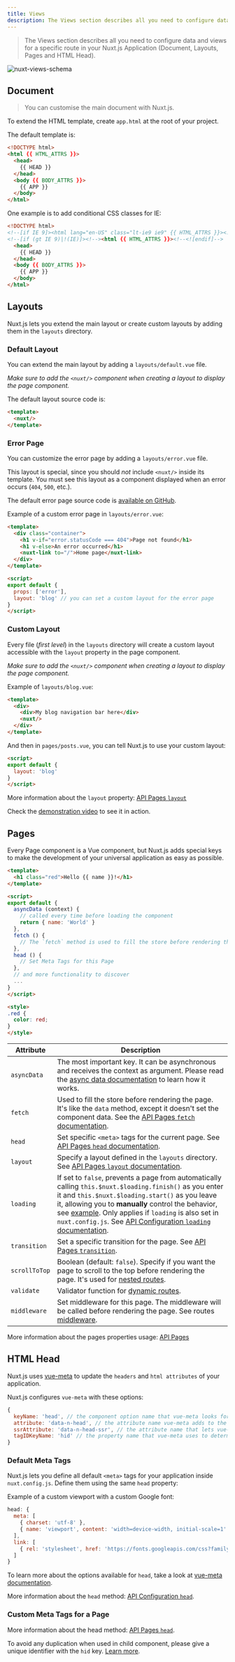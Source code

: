 ```yaml
---
title: Views
description: The Views section describes all you need to configure data and views for a specific route in your Nuxt.js Application (Document, Layouts, Pages and HTML Head).
---
```


> The Views section describes all you need to configure data and views for a specific route in your Nuxt.js Application (Document, Layouts, Pages and HTML Head).

![nuxt-views-schema](/nuxt-views-schema.svg)

## Document

> You can customise the main document with Nuxt.js.

To extend the HTML template, create `app.html` at the root of your project.

The default template is:

```html
<!DOCTYPE html>
<html {{ HTML_ATTRS }}>
  <head>
    {{ HEAD }}
  </head>
  <body {{ BODY_ATTRS }}>
    {{ APP }}
  </body>
</html>
```

One example is to add conditional CSS classes for IE:

```html
<!DOCTYPE html>
<!--[if IE 9]><html lang="en-US" class="lt-ie9 ie9" {{ HTML_ATTRS }}><![endif]-->
<!--[if (gt IE 9)|!(IE)]><!--><html {{ HTML_ATTRS }}><!--<![endif]-->
  <head>
    {{ HEAD }}
  </head>
  <body {{ BODY_ATTRS }}>
    {{ APP }}
  </body>
</html>
```

## Layouts

Nuxt.js lets you extend the main layout or create custom layouts by adding them in the `layouts` directory.

### Default Layout

You can extend the main layout by adding a `layouts/default.vue` file.

*Make sure to add the `<nuxt/>` component when creating a layout to display the page component.*

The default layout source code is:

```html
<template>
  <nuxt/>
</template>
```

### Error Page

You can customize the error page by adding a `layouts/error.vue` file.

This layout is special, since you should _not_ include `<nuxt/>` inside its template. You must see this layout as a component displayed when an error occurs (`404`, `500`, etc.).

The default error page source code is [available on GitHub](https://github.com/nuxt/nuxt.js/blob/dev/packages/vue-app/template/components/nuxt-error.vue).

Example of a custom error page in `layouts/error.vue`:

```html
<template>
  <div class="container">
    <h1 v-if="error.statusCode === 404">Page not found</h1>
    <h1 v-else>An error occurred</h1>
    <nuxt-link to="/">Home page</nuxt-link>
  </div>
</template>

<script>
export default {
  props: ['error'],
  layout: 'blog' // you can set a custom layout for the error page
}
</script>
```

### Custom Layout

Every file (*first level*) in the `layouts` directory will create a custom layout accessible with the `layout` property in the page component.

*Make sure to add the `<nuxt/>` component when creating a layout to display the page component.*

Example of `layouts/blog.vue`:

```html
<template>
  <div>
    <div>My blog navigation bar here</div>
    <nuxt/>
  </div>
</template>
```

And then in `pages/posts.vue`, you can tell Nuxt.js to use your custom layout:

```html
<script>
export default {
  layout: 'blog'
}
</script>
```

More information about the `layout` property: [API Pages `layout`](/api/pages-layout)

Check the [demonstration video](https://www.youtube.com/watch?v=YOKnSTp7d38) to see it in action.

## Pages

Every Page component is a Vue component, but Nuxt.js adds special keys to make the development of your universal application as easy as possible.

```html
<template>
  <h1 class="red">Hello {{ name }}!</h1>
</template>

<script>
export default {
  asyncData (context) {
    // called every time before loading the component
    return { name: 'World' }
  },
  fetch () {
    // The `fetch` method is used to fill the store before rendering the page
  },
  head () {
    // Set Meta Tags for this Page
  },
  // and more functionality to discover
  ...
}
</script>

<style>
.red {
  color: red;
}
</style>
```

| Attribute | Description |
|-----------|-------------|
| `asyncData` | The most important key. It can be asynchronous and receives the context as argument. Please read the [async data documentation](/guide/async-data) to learn how it works. |
| `fetch` | Used to fill the store before rendering the page. It's like the `data` method, except it doesn't set the component data. See the [API Pages `fetch` documentation](/api/pages-fetch). |
| `head` | Set specific `<meta>` tags for the current page. See [API Pages `head` documentation](/api/pages-head). |
| `layout` | Specify a layout defined in the `layouts` directory. See [API Pages `layout` documentation](/api/pages-layout). |
| `loading` | If set to `false`, prevents a page from automatically calling `this.$nuxt.$loading.finish()` as you enter it and `this.$nuxt.$loading.start()` as you leave it, allowing you to **manually** control the behavior, see [example](https://nuxtjs.org/examples/custom-page-loading). Only applies if `loading` is also set in `nuxt.config.js`. See [API Configuration `loading` documentation](/api/configuration-loading).
| `transition` | Set a specific transition for the page. See [API Pages `transition`](/api/pages-transition). |
| `scrollToTop` | Boolean (default: `false`). Specify if you want the page to scroll to the top before rendering the page. It's used for [nested routes](/guide/routing#nested-routes). |
| `validate` | Validator function for [dynamic routes](/guide/routing#dynamic-routes). |
| `middleware` | Set middleware for this page. The middleware will be called before rendering the page. See routes [middleware](/guide/routing#middleware). |

More information about the pages properties usage: [API Pages](/api)

## HTML Head

Nuxt.js uses [vue-meta](https://github.com/declandewet/vue-meta) to update the `headers` and `html attributes` of your application.

Nuxt.js configures `vue-meta` with these options:

```js
{
  keyName: 'head', // the component option name that vue-meta looks for meta info on.
  attribute: 'data-n-head', // the attribute name vue-meta adds to the tags it observes
  ssrAttribute: 'data-n-head-ssr', // the attribute name that lets vue-meta know that meta info has already been server-rendered
  tagIDKeyName: 'hid' // the property name that vue-meta uses to determine whether to overwrite or append a tag
}
```

### Default Meta Tags

Nuxt.js lets you define all default `<meta>` tags for your application inside `nuxt.config.js`. Define them using the same `head` property:

Example of a custom viewport with a custom Google font:

```js
head: {
  meta: [
    { charset: 'utf-8' },
    { name: 'viewport', content: 'width=device-width, initial-scale=1' }
  ],
  link: [
    { rel: 'stylesheet', href: 'https://fonts.googleapis.com/css?family=Roboto' }
  ]
}
```

To learn more about the options available for `head`, take a look at [vue-meta documentation](https://github.com/declandewet/vue-meta#recognized-metainfo-properties).

More information about the `head` method: [API Configuration `head`](/api/configuration-head).

### Custom Meta Tags for a Page

More information about the head method: [API Pages `head`](/api/pages-head).

<div class="Alert">

To avoid any duplication when used in child component, please give a unique identifier with the <code>hid</code> key. [Learn more](https://github.com/declandewet/vue-meta#lists-of-tags).

</div>
